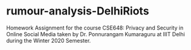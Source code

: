 # rumour-analysis-DelhiRiots
Homework Assignment for the course CSE648: Privacy and Security in Online Social Media taken by Dr. Ponnurangam Kumaraguru at IIIT Delhi during the Winter 2020 Semester.
